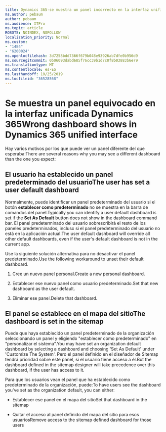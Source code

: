 ```yaml
---
title: Dynamics 365-se muestra un panel incorrecto en la interfaz unificada Dynamics 365
ms.author: pebaum
author: pebaum
ms.audience: ITPro
ms.topic: article
ROBOTS: NOINDEX, NOFOLLOW
localization_priority: Normal
ms.custom:
- "1484"
- "6200024"
ms.openlocfilehash: 3d7258bdd7366f679b048e93926ab7dfe0b956d9
ms.sourcegitcommit: 0b06093dabd685f76cc39b1d7c0f8b03883b6e79
ms.translationtype: MT
ms.contentlocale: es-ES
ms.lasthandoff: 10/25/2019
ms.locfileid: "36528568"
---
```

# <a name="wrong-dashboard-shows-in-dynamics-365-unified-interface"></a><span data-ttu-id="42cc2-102">Se muestra un panel equivocado en la interfaz unificada Dynamics 365</span><span class="sxs-lookup"><span data-stu-id="42cc2-102">Wrong dashboard shows in Dynamics 365 unified interface</span></span>

<span data-ttu-id="42cc2-103">Hay varios motivos por los que puede ver un panel diferente del que esperaba:</span><span class="sxs-lookup"><span data-stu-id="42cc2-103">There are several reasons why you may see a different dashboard than the one you expect:</span></span>

## <a name="the-user-has-set-a-user-default-dashboard"></a><span data-ttu-id="42cc2-104">El usuario ha establecido un panel predeterminado del usuario</span><span class="sxs-lookup"><span data-stu-id="42cc2-104">The user has set a user default dashboard</span></span> 

<span data-ttu-id="42cc2-105">Normalmente, puede identificar un panel predeterminado del usuario si el botón **establecer como predeterminado** no se muestra en la barra de comandos del panel.</span><span class="sxs-lookup"><span data-stu-id="42cc2-105">Typically you can identify a user default dashboard is set if the **Set As Default** button does not show in the dashboard command bar.</span></span> <span data-ttu-id="42cc2-106">El panel predeterminado del usuario sobrescribirá el resto de los paneles predeterminados, incluso si el panel predeterminado del usuario no está en la aplicación actual.</span><span class="sxs-lookup"><span data-stu-id="42cc2-106">The user default dashboard will override all other default dashboards, even if the user's default dashboard is not in the current app.</span></span>

<span data-ttu-id="42cc2-107">Use la siguiente solución alternativa para no desactivar el panel predeterminado.</span><span class="sxs-lookup"><span data-stu-id="42cc2-107">Use the following workaround to unset their default dashboard.</span></span>

1. <span data-ttu-id="42cc2-108">Cree un nuevo panel personal.</span><span class="sxs-lookup"><span data-stu-id="42cc2-108">Create a new personal dashboard.</span></span>

2. <span data-ttu-id="42cc2-109">Establecer ese nuevo panel como usuario predeterminado.</span><span class="sxs-lookup"><span data-stu-id="42cc2-109">Set that new dashboard as the user default.</span></span>

3. <span data-ttu-id="42cc2-110">Eliminar ese panel.</span><span class="sxs-lookup"><span data-stu-id="42cc2-110">Delete that dashboard.</span></span>

## <a name="the-dashboard-is-set-in-the-sitemap"></a><span data-ttu-id="42cc2-111">El panel se establece en el mapa del sitio</span><span class="sxs-lookup"><span data-stu-id="42cc2-111">The dashboard is set in the sitemap</span></span>

<span data-ttu-id="42cc2-112">Puede que haya establecido un panel predeterminado de la organización seleccionando un panel y eligiendo "establecer como predeterminado" en "personalizar el sistema".</span><span class="sxs-lookup"><span data-stu-id="42cc2-112">You may have set an organization default dashboard by selecting a dashboard and choosing 'Set As Default' under 'Customize The System'.</span></span> <span data-ttu-id="42cc2-113">Pero el panel definido en el diseñador de Sitemap tendrá prioridad sobre este panel, si el usuario tiene acceso a él.</span><span class="sxs-lookup"><span data-stu-id="42cc2-113">But the dashboard defined in the sitemap designer will take precedence over this dashboard, if the user has access to it.</span></span>

<span data-ttu-id="42cc2-114">Para que los usuarios vean el panel que ha establecido como predeterminado de la organización, puede:</span><span class="sxs-lookup"><span data-stu-id="42cc2-114">To have users see the dashboard you've set as the organization default, you can either:</span></span>

* <span data-ttu-id="42cc2-115">Establecer ese panel en el mapa del sitio</span><span class="sxs-lookup"><span data-stu-id="42cc2-115">Set that dashboard in the sitemap</span></span>

* <span data-ttu-id="42cc2-116">Quitar el acceso al panel definido del mapa del sitio para esos usuarios</span><span class="sxs-lookup"><span data-stu-id="42cc2-116">Remove access to the sitemap defined dashboard for those users</span></span>

